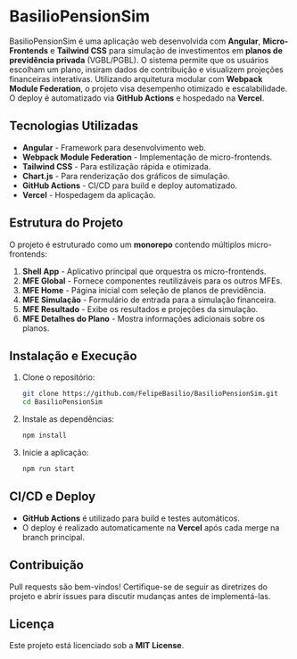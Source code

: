 # BasilioPensionSim

BasilioPensionSim é uma aplicação web desenvolvida com **Angular**, **Micro-Frontends** e **Tailwind CSS** para simulação de investimentos em **planos de previdência privada** (VGBL/PGBL). O sistema permite que os usuários escolham um plano, insiram dados de contribuição e visualizem projeções financeiras interativas. Utilizando arquitetura modular com **Webpack Module Federation**, o projeto visa desempenho otimizado e escalabilidade. O deploy é automatizado via **GitHub Actions** e hospedado na **Vercel**.

## Tecnologias Utilizadas
- **Angular** - Framework para desenvolvimento web.
- **Webpack Module Federation** - Implementação de micro-frontends.
- **Tailwind CSS** - Para estilização rápida e otimizada.
- **Chart.js** - Para renderização dos gráficos de simulação.
- **GitHub Actions** - CI/CD para build e deploy automatizado.
- **Vercel** - Hospedagem da aplicação.

## Estrutura do Projeto
O projeto é estruturado como um **monorepo** contendo múltiplos micro-frontends:

1. **Shell App** - Aplicativo principal que orquestra os micro-frontends.
2. **MFE Global** - Fornece componentes reutilizáveis para os outros MFEs.
3. **MFE Home** - Página inicial com seleção de planos de previdência.
4. **MFE Simulação** - Formulário de entrada para a simulação financeira.
5. **MFE Resultado** - Exibe os resultados e projeções da simulação.
6. **MFE Detalhes do Plano** - Mostra informações adicionais sobre os planos.

## Instalação e Execução
1. Clone o repositório:
   ```sh
   git clone https://github.com/FelipeBasilio/BasilioPensionSim.git
   cd BasilioPensionSim
   ```

2. Instale as dependências:
   ```sh
   npm install
   ```

3. Inicie a aplicação:
   ```sh
   npm run start
   ```

## CI/CD e Deploy
- **GitHub Actions** é utilizado para build e testes automáticos.
- O deploy é realizado automaticamente na **Vercel** após cada merge na branch principal.

## Contribuição
Pull requests são bem-vindos! Certifique-se de seguir as diretrizes do projeto e abrir issues para discutir mudanças antes de implementá-las.

## Licença
Este projeto está licenciado sob a **MIT License**.

